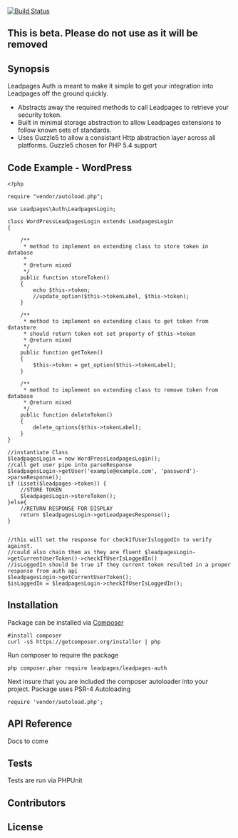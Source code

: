 [![Build Status](https://travis-ci.org/blbraner1234/lpauth.svg?branch=master)](https://travis-ci.org/blbraner1234/lpauth)
## This is beta. Please do not use as it will be removed

## Synopsis

Leadpages Auth is meant to make it simple to get your integration into Leadpages off the ground quickly.
* Abstracts away the required methods to call Leadpages to retrieve your security token.
* Built in minimal storage abstraction to allow Leadpages extensions to follow known sets of standards.
* Uses Guzzle5 to allow a consistant Http abstraction layer across all platforms. Guzzle5 chosen for PHP 5.4 support

## Code Example - WordPress

```
<?php

require "vendor/autoload.php";

use Leadpages\Auth\LeadpagesLogin;

class WordPressLeadpagesLogin extends LeadpagesLogin
{

    /**
     * method to implement on extending class to store token in database
     *
     * @return mixed
     */
    public function storeToken()
    {
        echo $this->token;
        //update_option($this->tokenLabel, $this->token);
    }

    /**
     * method to implement on extending class to get token from datastore
     * should return token not set property of $this->token
     * @return mixed
     */
    public function getToken()
    {
        $this->token = get_option($this->tokenLabel);
    }

    /**
     * method to implement on extending class to remove token from database
     * @return mixed
     */
    public function deleteToken()
    {
        delete_options($this->tokenLabel);
    }
}

//instantiate Class
$leadpagesLogin = new WordPressLeadpagesLogin();
//call get user pipe into parseResponse
$leadpagesLogin->getUser('example@example.com', 'password')->parseResponse();
if (isset($leadpages->token)) {
    //STORE TOKEN
    $leadpagesLogin->storeToken();
}else{
    //RETURN RESPONSE FOR DISPLAY
    return $leadpagesLogin->getLeadpagesResponse();
}


//this will set the response for checkIfUserIsloggedIn to verify against.
//could also chain them as they are fluent $leadpagesLogin->getCurrentUserToken()->checkIfUserIsLoggedIn()
//isLoggedIn should be true if they current token resulted in a proper response from auth api
$leadpagesLogin->getCurrentUserToken();
$isLoggedIn = $leadpagesLogin->checkIfUserIsLoggedIn();
```


## Installation

Package can be installed via [Composer](https://getcomposer.org/)

```
#install composer
curl -sS https://getcomposer.org/installer | php
```

Run composer to require the package

```
php composer.phar require leadpages/leadpages-auth
```

Next insure that you are included the composer autoloader into your project. Package uses PSR-4 Autoloading
```
require 'vendor/autoload.php';
```

## API Reference

Docs to come

## Tests

Tests are run via PHPUnit

## Contributors

## License

